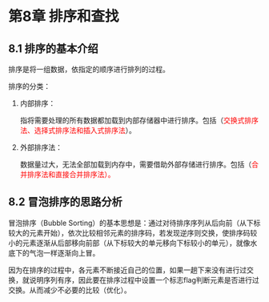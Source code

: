 # 第8章 排序和查找

## 8.1 排序的基本介绍

排序是将一组数据，依指定的顺序进行排列的过程。

排序的分类：

1. 内部排序：

   指将需要处理的所有数据都加载到内部存储器中进行排序。包括（<font color='red'>交换式排序法、选择式排序法和插入式排序法</font>）。

2. 外部排序法：

   数据量过大，无法全部加载到内存中，需要借助外部存储进行排序。包括（<font color='red'>合并排序法和直接合并排序法）。</font>

## 8.2 冒泡排序的思路分析

冒泡排序（Bubble Sorting）的基本思想是：通过对待排序序列从后向前（从下标较大的元素开始），依次比较相邻元素的排序码，若发现逆序则交换，使排序码较小的元素逐渐从后部移向前部（从下标较大的单元移向下标较小的单元），就像水底下的气泡一样逐渐向上冒。

因为在排序的过程中，各元素不断接近自己的位置，如果一趟下来没有进行过交换，就说明序列有序，因此要在排序过程中设置一个标志flag判断元素是否进行过交换。从而减少不必要的比较（优化）。